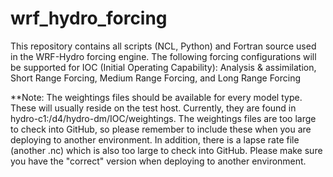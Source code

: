 # wrf_hydro_forcing
This repository contains all scripts (NCL, Python) and Fortran source used in the WRF-Hydro forcing engine.  The following forcing configurations will be supported for IOC (Initial Operating Capability):
    Analysis & assimilation, Short Range Forcing, Medium Range Forcing, and Long Range Forcing

    
**Note: The weightings files should be available for every model type.  These will usually reside on the test host.  Currently, they are found in hydro-c1:/d4/hydro-dm/IOC/weightings. The weightings files are too large to check into GitHub, so please remember to include these when you are deploying to another environment. In addition, there is a lapse rate file (another .nc) which is also too large to check into GitHub.  Please make sure you have the "correct" version when deploying to another environment.
    
    
